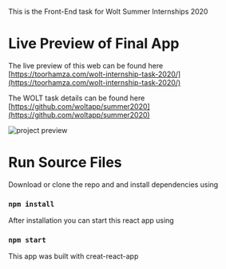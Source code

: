 This is the Front-End task for Wolt Summer Internships 2020

# Live Preview of Final App

The live preview of this web can be found here [https://toorhamza.com/wolt-internship-task-2020/](https://toorhamza.com/wolt-internship-task-2020/)

The WOLT task details can be found here [https://github.com/woltapp/summer2020](https://github.com/woltapp/summer2020)

<img src="https://i.imgur.com/2dMM1j9.png" alt="project preview"/>


# Run Source Files

Download or clone the repo and and install dependencies using 
### `npm install` 


After installation you can start this react app using 

### `npm start`

This app was built with creat-react-app
